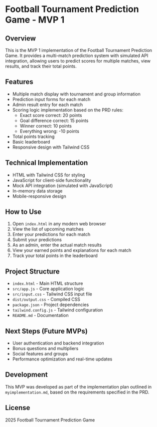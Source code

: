# Football Tournament Prediction Game - MVP 1

## Overview
This is the MVP 1 implementation of the Football Tournament Prediction Game. It provides a multi-match prediction system with simulated API integration, allowing users to predict scores for multiple matches, view results, and track their total points.

## Features
- Multiple match display with tournament and group information
- Prediction input forms for each match
- Admin result entry for each match
- Scoring logic implementation based on the PRD rules:
  - Exact score correct: 20 points
  - Goal difference correct: 15 points
  - Winner correct: 10 points
  - Everything wrong: -10 points
- Total points tracking
- Basic leaderboard
- Responsive design with Tailwind CSS

## Technical Implementation
- HTML with Tailwind CSS for styling
- JavaScript for client-side functionality
- Mock API integration (simulated with JavaScript)
- In-memory data storage
- Mobile-responsive design

## How to Use
1. Open `index.html` in any modern web browser
2. View the list of upcoming matches
3. Enter your predictions for each match
4. Submit your predictions
5. As an admin, enter the actual match results
6. View your earned points and explanations for each match
7. Track your total points in the leaderboard

## Project Structure
- `index.html` - Main HTML structure
- `src/app.js` - Core application logic
- `src/input.css` - Tailwind CSS input file
- `dist/output.css` - Compiled CSS
- `package.json` - Project dependencies
- `tailwind.config.js` - Tailwind configuration
- `README.md` - Documentation

## Next Steps (Future MVPs)
- User authentication and backend integration
- Bonus questions and multipliers
- Social features and groups
- Performance optimization and real-time updates

## Development
This MVP was developed as part of the implementation plan outlined in `myimplementation.md`, based on the requirements specified in the PRD.

## License
 2025 Football Tournament Prediction Game
